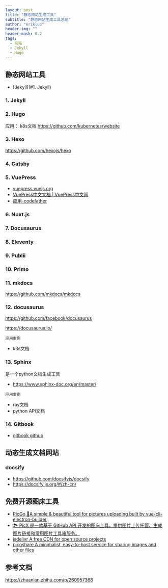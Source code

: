 ```yaml
---
layout: post
title: "静态网站生成工具"
subtitle: "静态网站生成工具总结"
author: "erikluo"
header-img: ""
header-mask: 0.2
tags:
  - 网站 
  - Jekyll 
  - Hugo
---
```

## 静态网站工具
* [Jekyll](#1. Jekyll)

  
### 1. Jekyll

### 2. Hugo
应用：
k8s文档 <https://github.com/kubernetes/website> 

### 3. Hexo
<https://github.com/hexojs/hexo> 

### 4. Gatsby

### 5. VuePress
- [vuepress.vuejs.org](https://vuepress.vuejs.org/)
- [VuePress中文文档 | VuePress中文网](https://www.vuepress.cn/)
- [应用-codefather ](https://github.com/liyupi/codefather)

### 6. Nuxt.js

### 7. Docusaurus

### 8. Eleventy

### 9. Publii

### 10. Primo

### 11. mkdocs

<https://github.com/mkdocs/mkdocs>

### 12. docusaurus 

<https://github.com/facebook/docusaurus>

<https://docusaurus.io/> 

`应用案例`
- k3s文档 

### 13. Sphinx 
是一个python文档生成工具
- <https://www.sphinx-doc.org/en/master/>  

`应用案例`
- ray文档
- python API文档

### 14. Gitbook
- [gitbook github](https://github.com/GitbookIO/gitbook)

## 动态生成文档网站
### docsify
- https://github.com/docsifyjs/docsify
- https://docsify.js.org/#/zh-cn/

## 免费开源图床工具

- [PicGo 🚀A simple & beautiful tool for pictures uploading built by vue-cli-electron-builder](https://github.com/Molunerfinn/PicGo)
- [🏞️ PicX 是一款基于 GitHub API 开发的图床工具，提供图片上传托管、生成图片链接和常用图片工具箱服务。](https://github.com/XPoet/picx)
- [jsdelivr A free CDN for open source projects](https://www.jsdelivr.com/)
- [picoshare A minimalist, easy-to-host service for sharing images and other files](https://github.com/mtlynch/picoshare)
  
## 参考文档 

<https://zhuanlan.zhihu.com/p/260957368>
